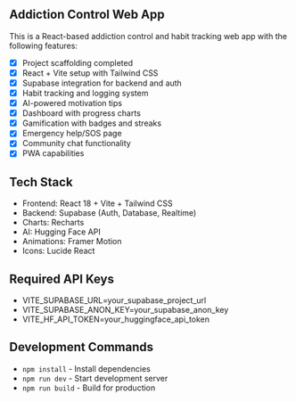 ## Addiction Control Web App

This is a React-based addiction control and habit tracking web app with the following features:

- [x] Project scaffolding completed
- [x] React + Vite setup with Tailwind CSS
- [x] Supabase integration for backend and auth
- [x] Habit tracking and logging system
- [x] AI-powered motivation tips
- [x] Dashboard with progress charts
- [x] Gamification with badges and streaks
- [x] Emergency help/SOS page
- [x] Community chat functionality
- [x] PWA capabilities

## Tech Stack
- Frontend: React 18 + Vite + Tailwind CSS
- Backend: Supabase (Auth, Database, Realtime)
- Charts: Recharts
- AI: Hugging Face API
- Animations: Framer Motion
- Icons: Lucide React

## Required API Keys
- VITE_SUPABASE_URL=your_supabase_project_url
- VITE_SUPABASE_ANON_KEY=your_supabase_anon_key
- VITE_HF_API_TOKEN=your_huggingface_api_token

## Development Commands
- `npm install` - Install dependencies
- `npm run dev` - Start development server
- `npm run build` - Build for production
